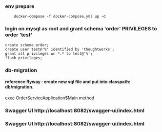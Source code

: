 ### env prepare
```
    docker-compose -f docker-compose.yml up -d 
```

### login on mysql as root and grant schema 'order' PRIVILEGES to order 'test'
```
create schema order;
create user test@'%' identified by 'thoughtworks';
grant all privileges on *.* to test@'%';
flush privileges;

``` 
### db-migration
#### reference flyway : create new sql file and put into classpath: db/migration.
exec OrderServiceApplication$Main method

### Swagger UI http://localhost:8082/swagger-ui/index.html
### Swagger UI http://localhost:8082/swagger-ui/index.html

